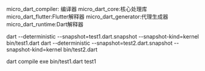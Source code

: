 micro_dart_compiler: 编译器
micro_dart_core:核心处理库
micro_dart_flutter:Flutter解释器
micro_dart_generator:代理生成器
micro_dart_runtime:Dart解释器


dart --deterministic --snapshot=test1.dart.snapshot --snapshot-kind=kernel bin/test1.dart
dart --deterministic --snapshot=test2.dart.snapshot --snapshot-kind=kernel bin/test2.dart



dart compile exe bin/test1.dart test1